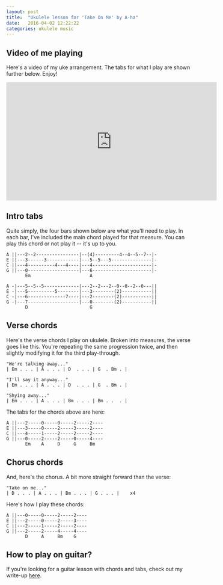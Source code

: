 ```yaml
---
layout: post
title:  "Ukulele lesson for 'Take On Me' by A-ha"
date:   2016-04-02 12:22:22
categories: ukulele music
---
```


## Video of me playing

Here's a video of my uke arrangement. The tabs for what I play are shown further below. Enjoy!

<iframe width="560" height="315" src="https://www.youtube.com/embed/EK_x1kd4NBY" frameborder="0" allowfullscreen></iframe><br />

## Intro tabs

Quite simply, the four bars shown below are what you'll need to play. In each bar, I've included the main chord played for that measure. You can play this chord or not play it -- it's up to you.

    A ||---2--2----------------|--(4)---------4--4--5--7--|-
    E ||---3------3------------|---5--5---5---------------|-
    C ||---4----------4---4----|---4----------------------|-
    G ||---0-------------------|---6----------------------|-
           Em                      A

    A -|---5--5--5-------------|---2--2---2--0--0--2--0---||
    E -|---5----------5--------|---3--------(2)-----------||
    C -|---6--------------7----|---2--------(2)-----------||
    G -|---7-------------------|---0--------(2)-----------||
           D                       G

## Verse chords

Here's the verse chords I play on ukulele. Broken into measures, the verse goes like this. You're repeating the same progression twice, and then slightly modifying it for the third play-through.

    "We're talking away..."
    | Em . . . | A . . . | D  . . . | G  . Bm . |

    "I'll say it anyway..."
    | Em . . . | A . . . | D  . . . | G  . Bm . |

    "Shying away..."
    | Em . . . | A . . . | Bm . . . | Bm . .  . |

The tabs for the chords above are here:

    A ||---2-----0-----0-----2-----2----
    E ||---3-----0-----2-----3-----2----
    C ||---4-----1-----2-----2-----2----
    G ||---0-----2-----2-----0-----4----
           Em    A     D     G     Bm

## Chorus chords

And, here's the chorus. A bit more straight forward than the verse:

    "Take on me..."
    | D . . . | A . . . | Bm . . . | G . . . |    x4

Here's how I play these chords:

    A ||---0-----0-----2-----2----
    E ||---2-----0-----2-----3----
    C ||---2-----1-----2-----2----
    G ||---2-----2-----4-----4----
           D     A     Bm    G

## How to play on guitar?

If you're looking for a guitar lesson with chords and tabs, check out my write-up [here](http://www.songnotes.cc/songs/165-a-ha-take-on-me).
